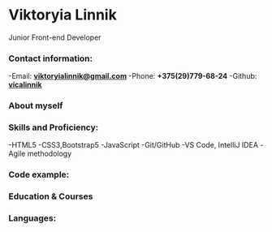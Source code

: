 # **Viktoryia Linnik**
Junior Front-end Developer
### Contact information:
-Email: **<viktoryialinnik@gmail.com>** 
-Phone: **+375(29)779-68-24** 
-Github: **[vicalinnik](https://github.com/VicaLinnik)**

### About myself

### Skills and Proficiency:
-HTML5
-CSS3,Bootstrap5
-JavaScript
-Git/GitHub
-VS Code, IntelliJ IDEA
-Agile methodology

### Code example:




### Education & Courses


### Languages:
